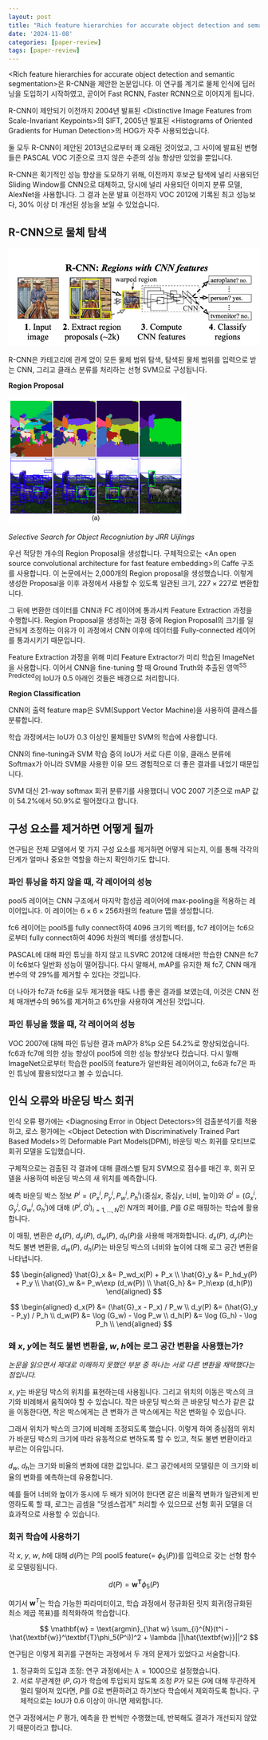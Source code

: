 ```yaml
---
layout: post
title: "Rich feature hierarchies for accurate object detection and semantic segmentation 리뷰"
date: '2024-11-08'
categories: [paper-review]
tags: [paper-review]
---
```


&lt;Rich feature hierarchies for accurate object detection and semantic segmentation&gt;은 R-CNN을 제안한 논문입니다. 이 연구를 계기로 물체 인식에 딥러닝을 도입하기 시작하였고, 곧이어 Fast RCNN, Faster RCNN으로 이어지게 됩니다.

R-CNN이 제안되기 이전까지 2004년 발표된 &lt;Distinctive Image Features from Scale-Invariant Keypoints&gt;의 SIFT, 2005년 발표된 &lt;Histograms of Oriented Gradients for Human Detection&gt;의 HOG가 자주 사용되었습니다.

둘 모두 R-CNN이 제안된 2013년으로부터 꽤 오래된 것이었고, 그 사이에 발표된 변형들은 PASCAL VOC 기준으로 크지 않은 수준의 성능 향상만 있었을 뿐입니다.

R-CNN은 획기적인 성능 향상을 도모하기 위해, 이전까지 후보군 탐색에 널리 사용되던 Sliding Window를 CNN으로 대체하고, 당시에 널리 사용되던 이미지 분류 모델, AlexNet을 사용합니다. 그 결과 논문 발표 이전까지 VOC 2012에 기록된 최고 성능보다, 30% 이상 더 개선된 성능을 보일 수 있었습니다.

## R-CNN으로 물체 탐색

![image.png](/static/posts/2024-11-08-paper-arxiv-1311.2524v5/image.png)  

R-CNN은 카테고리에 관계 없이 모든 물체 범위 탐색, 탐색된 물체 범위를 입력으로 받는 CNN, 그리고 클래스 분류를 처리하는 선형 SVM으로 구성됩니다. 

**Region Proposal**

![Selective Search for Object Recogniution JRR Uijlings](/static/posts/2024-11-08-paper-arxiv-1311.2524v5/image%201.png)

_Selective Search for Object Recogniution by JRR Uijlings_


우선 적당한 개수의 Region Proposal을 생성합니다. 구체적으로는 &lt;An open source convolutional architecture for fast feature embedding&gt;의 Caffe 구조를 사용합니다. 이 논문에서는 2,000개의 Region proposal을 생성했습니다. 이렇게 생성한 Proposal을 이후 과정에서 사용할 수 있도록 일관된 크기, $227 \times 227$로 변환합니다.

그 뒤에 변환한 데이터를 CNN과 FC 레이어에 통과시켜 Feature Extraction 과정을 수행합니다. Region Proposal을 생성하는 과정 중에 Region Proposal의 크기를 일관되게 조정하는 이유가 이 과정에서 CNN 이후에 데이터를 Fully-connected 레이어를 통과시키기 때문입니다.

Feature Extraction 과정을 위해 미리 Feature Extractor가 미리 학습된 ImageNet을 사용합니다. 이어서 CNN을 fine-tuning 할 때 Ground Truth와 추출된 영역<sup>SS Predicted</sup>의 IoU가 0.5 아래인 것들은 배경으로 처리합니다.

**Region Classification**

CNN의 출력 feature map은 SVM(Support Vector Machine)을 사용하여 클래스를 분류합니다.

학습 과정에서는 IoU가 0.3 이상인 물체들만 SVM의 학습에 사용합니다.

CNN의 fine-tuning과 SVM 학습 중의 IoU가 서로 다른 이유, 클래스 분류에 Softmax가 아니라 SVM을 사용한 이유 모드 경험적으로 더 좋은 결과를 내었기 때문입니다.

SVM 대신 21-way softmax 회귀 분류기를 사용했더니 VOC 2007 기준으로 mAP 값이 54.2%에서 50.9%로 떨어졌다고 합니다.

## 구성 요소를 제거하면 어떻게 될까

연구팀은 전체 모델에서 몇 가지 구성 요소를 제거하면 어떻게 되는지, 이를 통해 각각의 단계가 얼마나 중요한 역할을 하는지 확인하기도 합니다.

### 파인 튜닝을 하지 않을 때, 각 레이어의 성능

pool5 레이어는 CNN 구조에서 마지막 합성곱 레이어에 max-pooling을 적용하는 레이어입니다. 이 레이어는 $6 \times 6 \times 256$차원의 feature 맵을 생성합니다.

fc6 레이어는 pool5를 fully connect하여 $4096$ 크기의 벡터를, fc7 레이어는 fc6으로부터 fully connect하여 $4096$ 차원의 벡터를 생성합니다.

PASCAL에 대해 파인 튜닝을 하지 않고 ILSVRC 2012에 대해서만 학습한 CNN은 fc7이 fc6보다 일반화 성능이 떨어집니다. 다시 말해서, mAP를 유지한 채 fc7, CNN 매개변수의 약 29%를 제거할 수 있다는 것입니다.

더 나아가 fc7과 fc6을 모두 제거했을 때도 나름 좋은 결과를 보였는데, 이것은 CNN 전체 매개변수의 96%를 제거하고 6%만을 사용하여 계산된 것입니다.

### 파인 튜닝을 했을 때, 각 레이어의 성능

VOC 2007에 대해 파인 튜닝한 결과 mAP가 8%p 오른 54.2%로 향상되었습니다. fc6과 fc7에 의한 성능 향상이 pool5에 의한 성능 향상보다 컸습니다. 다시 말해 ImageNet으로부터 학습한 pool5의 feature가 일반화된 레이어이고, fc6과 fc7은 파인 튜닝에 활용되었다고 볼 수 있습니다.

## 인식 오류와 바운딩 박스 회귀

인식 오류 평가에는 &lt;Diagnosing Error in Object Detectors&gt;의 검출분석기를 적용하고, 로스 평가에는 &lt;Object Detection with Discriminatively Trained Part Based Models&gt;의 Deformable Part Models(DPM), 바운딩 박스 회귀를 모티브로 회귀 모델을 도입했습니다.

구체적으로는 검출된 각 결과에 대해 클래스별 탐지 SVM으로 점수를 매긴 후, 회귀 모델을 사용하여 바운딩 박스의 새 위치를 예측합니다.

예측 바운딩 박스 정보 $P^i=(P^i_x, P^i_y, P^i_w, P^i_h)$(중심$x$, 중심$y$, 너비, 높이)와 $G^i=(G^i_x, G^i_y, G^i_w, G^i_h)$에 대해 ${(P^i, G^i)}_{i=1, ..., N}$인 $N$개의 페어를, $P$를 $G$로 매핑하는 학습에 활용합니다. 

이 매핑, 변환은 $d_x(P)$, $d_y(P)$, $d_w(P)$, $d_h(P)$을 사용해 매개화합니다. $d_x(P)$, $d_y(P)$는 척도 불변 변환을, $d_w(P)$, $d_h(P)$는 바운딩 박스의 너비와 높이에 대해 로그 공간 변환을 나타냅니다.

$$
\begin{aligned}
\hat{G}_x &= P_wd_x(P) + P_x \\
\hat{G}_y &= P_hd_y(P) + P_y \\
\hat{G}_w &= P_w\exp (d_w(P)) \\
\hat{G_h} &= P_h\exp (d_h(P))
\end{aligned}
$$

$$
\begin{aligned}
d_x(P) &= (\hat{G}_x - P_x) / P_w \\
d_y(P) &= (\hat{G}_y - P_y) / P_h \\
d_w(P) &= \log (G_w) - \log P_w \\
d_h(P) &= \log (G_h) - \log P_h \\
\end{aligned}
$$

### 왜 $x$, $y$에는 척도 불변 변환을, $w$, $h$에는 로그 공간 변환을 사용했는가?

_논문을 읽으면서 제대로 이해하지 못했던 부분 중 하나는 서로 다른 변환을 채택했다는 점입니다._  

$x$, $y$는 바운딩 박스의 위치를 표현하는데 사용됩니다. 그리고 위치의 이동은 박스의 크기와 비례해서 움직여야 할 수 있습니다. 작은 바운딩 박스와 큰 바운딩 박스가 같은 값을 이동한다면, 작은 박스에게는 큰 변화가 큰 박스에게는 작은 변화일 수 있습니다.  

그래서 위치가 박스의 크기에 비례해 조정되도록 했습니다. 이렇게 하여 중심점의 위치가 바운딩 박스의 크기에 따라 유동적으로 변하도록 할 수 있고, 척도 불변 변환이라고 부르는 이유입니다.  

$d_w$, $d_h$는 크기와 비율의 변화에 대한 값입니다. 로그 공간에서의 모델링은 이 크기와 비율의 변화를 예측하는데 유용합니다.

예를 들어 너비와 높이가 동시에 두 배가 되어야 한다면 같은 비율적 변화가 일관되게 반영하도록 할 때, 로그는 곱셈을 "덧셈스럽게" 처리할 수 있으므로 선형 회귀 모델을 더 효과적으로 사용할 수 있습니다.

### 회귀 학습에 사용하기

각 $x$, $y$, $w$, $h$에 대해 $d(P)$는 P의 pool5 feature(= $\phi _5(P)$)를 입력으로 갖는 선형 함수로 모델링됩니다.

$$
d(P)=\mathbf{w}^\mathbf{T}\phi_5(P)
$$

여기서 $\mathbf{w} ^T$는 학습 가능한 파라미터이고, 학습 과정에서 정규화된 릿지 회귀(정규화된 최소 제곱 목표)를 최적화하여 학습합니다.

$$
\mathbf{w} = \text{argmin}_{\hat w} \sum_{i}^{N}(t^i - \hat{\textbf{w}}^\textbf{T}\phi_5(P^i))^2 + \lambda ||\hat{\textbf{w}}||^2
$$

연구팀은 이렇게 회귀를 구현하는 과정에서 두 개의 문제가 있었다고 서술합니다.

1. 정규화의 도입과 조정: 연구 과정에서는 $\lambda=1000$으로 설정했습니다.
2. 서로 무관계한 $(P, G)$가 학습에 투입되지 않도록 조정
    $P$가 모든 $G$에 대해 무관하게 멀리 떨어져 있다면, $P$를 $G$로 변환하려고 하기보다 학습에서 제외하도록 합니다. 구체적으로는 IoU가 0.6 이상이 아니면 제외합니다.

연구 과정에서는 $P$ 평가, 예측을 한 번씩만 수행했는데, 반복해도 결과가 개선되지 않았기 때문이라고 합니다.
